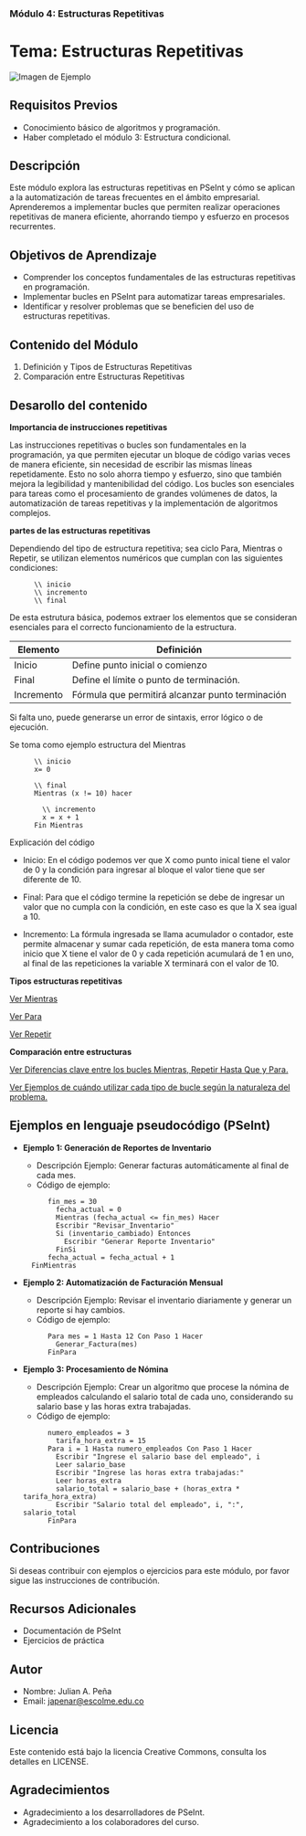 
### Módulo 4: Estructuras Repetitivas

# Tema: Estructuras Repetitivas

![Imagen de Ejemplo](recursos/img/algoritmo.png)

## Requisitos Previos

- Conocimiento básico de algoritmos y programación.
- Haber completado el módulo 3: Estructura condicional.

## Descripción

Este módulo explora las estructuras repetitivas en PSeInt y cómo se aplican a la automatización de tareas frecuentes en el ámbito empresarial. Aprenderemos a implementar bucles que permiten realizar operaciones repetitivas de manera eficiente, ahorrando tiempo y esfuerzo en procesos recurrentes.


## Objetivos de Aprendizaje

- Comprender los conceptos fundamentales de las estructuras repetitivas en programación.
- Implementar bucles en PSeInt para automatizar tareas empresariales.
- Identificar y resolver problemas que se beneficien del uso de estructuras repetitivas.

## Contenido del Módulo

1. Definición y Tipos de Estructuras Repetitivas
2. Comparación entre Estructuras Repetitivas

## Desarollo del contenido

**Importancia de instrucciones repetitivas**

Las instrucciones repetitivas o bucles son fundamentales en la programación, ya que permiten ejecutar un bloque de código varias veces de manera eficiente, sin necesidad de escribir las mismas líneas repetidamente. Esto no solo ahorra tiempo y esfuerzo, sino que también mejora la legibilidad y mantenibilidad del código. Los bucles son esenciales para tareas como el procesamiento de grandes volúmenes de datos, la automatización de tareas repetitivas y la implementación de algoritmos complejos.

**partes de las estructuras repetitivas**

Dependiendo del tipo de estructura repetitiva; sea ciclo Para, Mientras o Repetir, se utilizan elementos numéricos que cumplan con las siguientes condiciones: 
```
      \\ inicio
      \\ incremento
      \\ final
```

De esta estrutura básica, podemos extraer los elementos que se consideran esenciales para el correcto funcionamiento de la estructura. 


| Elemento    |  Definición                                       |
|-----------  | ----------------------------------------          |
| Inicio      |  Define punto inicial o comienzo                  |
| Final       |  Define el límite o punto de terminación.         |
| Incremento  |  Fórmula que permitirá alcanzar punto terminación |

Si falta uno, puede generarse un error de sintaxis, error lógico o de ejecución.

Se toma como ejemplo estructura del Mientras
```
      \\ inicio
      x= 0
      
      \\ final
      Mientras (x != 10) hacer
      
        \\ incremento
        x = x + 1
      Fin Mientras
```
Explicación del código

- Inicio: En el código podemos ver que X como punto inical tiene el valor de 0 y la condición para ingresar al bloque el valor tiene que ser diferente de 10. 

- Final: Para que el código termine la repetición se debe de ingresar un valor que no cumpla con la condición, en este caso es que la X sea igual a 10. 

- Incremento: La fórmula ingresada se llama acumulador o contador, este permite almacenar y sumar cada repetición, de esta manera toma como inicio que X tiene el valor de 0 y cada repetición acumulará de 1 en uno, al final de las repeticiones la variable X terminará con el valor de 10.

**Tipos estructuras repetitivas**
  
[Ver Mientras](mientras/README.md)
  
[Ver Para](para/README.md)
  
[Ver Repetir](repetir/README.md)

**Comparación entre estructuras**

[Ver Diferencias clave entre los bucles Mientras, Repetir Hasta Que y Para.](DiferenciasEntreBucles.md)

[Ver Ejemplos de cuándo utilizar cada tipo de bucle según la naturaleza del problema.](NaturalezaBucles.md)


## Ejemplos en lenguaje pseudocódigo (PSeInt)

- **Ejemplo 1: Generación de Reportes de Inventario**

  - Descripción Ejemplo: Generar facturas automáticamente al final de cada mes.
  - Código de ejemplo:
  ```pseudocode
        fin_mes = 30
	      fecha_actual = 0
	      Mientras (fecha_actual <= fin_mes) Hacer
          Escribir "Revisar_Inventario"
          Si (inventario_cambiado) Entonces
            Escribir "Generar Reporte Inventario"
          FinSi
        fecha_actual = fecha_actual + 1
	FinMientras
  ```

- **Ejemplo 2: Automatización de Facturación Mensual**

  - Descripción Ejemplo: Revisar el inventario diariamente y generar un reporte si hay cambios.
  - Código de ejemplo:
  ```pseudocode
        Para mes = 1 Hasta 12 Con Paso 1 Hacer
          Generar_Factura(mes)
        FinPara
  ```
- **Ejemplo 3: Procesamiento de Nómina**

  - Descripción Ejemplo: Crear un algoritmo que procese la nómina de empleados calculando el salario total de cada uno, considerando su salario base y las horas extra trabajadas.
  - Código de ejemplo:
  ```pseudocode
        numero_empleados = 3
	      tarifa_hora_extra = 15
        Para i = 1 Hasta numero_empleados Con Paso 1 Hacer
          Escribir "Ingrese el salario base del empleado", i
          Leer salario_base
          Escribir "Ingrese las horas extra trabajadas:"
          Leer horas_extra
          salario_total = salario_base + (horas_extra * tarifa_hora_extra)
          Escribir "Salario total del empleado", i, ":", salario_total
        FinPara

  ```

## Contribuciones

Si deseas contribuir con ejemplos o ejercicios para este módulo, por favor sigue las instrucciones de contribución.

## Recursos Adicionales

- Documentación de PSeInt
- Ejercicios de práctica

## Autor

- Nombre: Julian A. Peña
- Email: japenar@escolme.edu.co

## Licencia

Este contenido está bajo la licencia Creative Commons, consulta los detalles en LICENSE.

## Agradecimientos

- Agradecimiento a los desarrolladores de PSeInt.
- Agradecimiento a los colaboradores del curso.